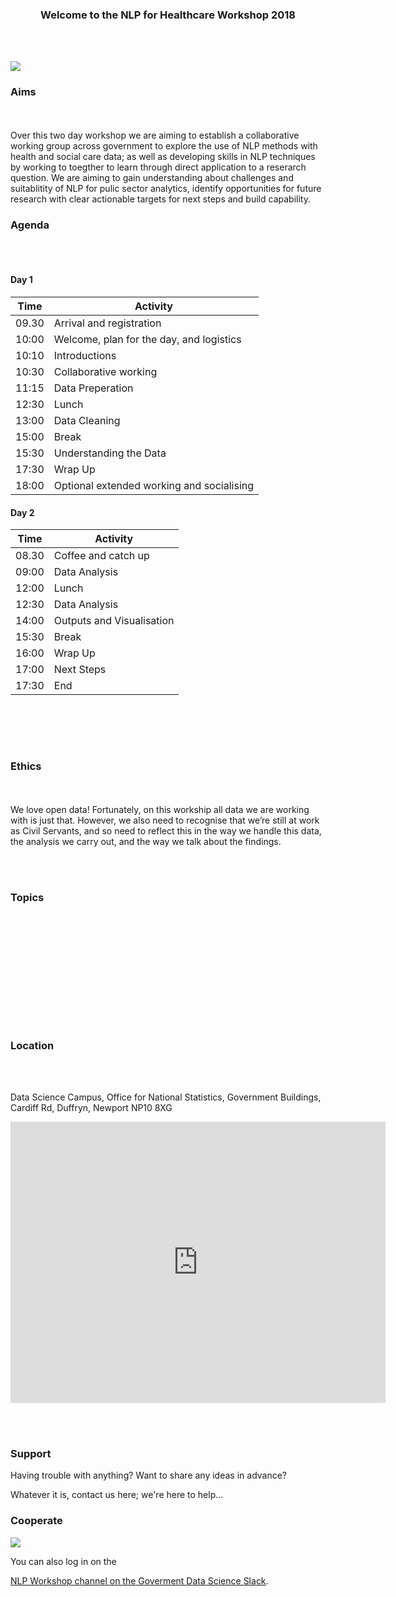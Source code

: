 <h3>
<p align="center"> Welcome to the NLP for Healthcare Workshop 2018 </p>
</h3>



<br><br>




![](https://datasciencecampus.ons.gov.uk/wp-content/uploads/sites/10/2017/03/data-science-icons-630x384-2-630x384.jpg)



 

### Aims
<br><br>
Over this two day workshop we are aiming to establish a collaborative working group across government to explore the use of NLP methods with health and social care data; as well as developing skills in NLP techniques by working to toegther to learn through direct application to a reserarch question. We are aiming to gain understanding about challenges and suitablitity of NLP for pulic sector analytics, identify opportunities for future research with clear actionable targets for next steps and build capability. 



### Agenda
<br><br>

#### Day 1

| Time          |      Activity              |
| ------------- | ---------------------------|
| 09.30         | Arrival and registration   |
| 10:00         | Welcome, plan for the day, and logistics  |
| 10:10         | Introductions   |
| 10:30         | Collaborative working  |
| 11:15         | Data Preperation |
| 12:30         | Lunch |
| 13:00         | Data Cleaning  |
| 15:00         | Break  |
| 15:30         | Understanding the Data  |
| 17:30         | Wrap Up |
| 18:00         | Optional extended working and socialising |


#### Day 2

| Time          |      Activity              |
| ------------- | ---------------------------|
| 08.30         | Coffee and catch up   |
| 09:00         | Data Analysis |
| 12:00         | Lunch |
| 12:30         | Data Analysis  |
| 14:00         | Outputs and Visualisation |
| 15:30         | Break  |
| 16:00         | Wrap Up  |
| 17:00         | Next Steps |
| 17:30         | End |


<br>


<br><br>

### Ethics

<br><br>
We love open data! Fortunately, on this workship all data we are working with is just that. However, we also need to recognise that we’re still at work as Civil Servants, and so need to reflect this in the way we handle this data, the analysis we carry out, and the way we talk about the findings. 



<br><br>
### Topics

<br><br>


<br><br>


<br><br>


<br><br>

### Location
<br><br>

Data Science Campus, 
Office for National Statistics, 
Government Buildings,
Cardiff Rd, 
Duffryn, 
Newport NP10 8XG


<iframe src="https://www.google.com/maps/embed?pb=!1m18!1m12!1m3!1d2480.0994526143713!2d-3.029754048483698!3d51.56641031410776!2m3!1f0!2f0!3f0!3m2!1i1024!2i768!4f13.1!3m3!1m2!1s0x4871e14c9fe9338b%3A0xe6fa7f7cb3829a6d!2sOffice+for+National+Statistics!5e0!3m2!1sen!2suk!4v1521755793383" width="600" height="450" frameborder="0" style="border:0" allowfullscreen></iframe>
<br>


<br><br>



### Support 
Having trouble with anything? Want to share any ideas in advance?

Whatever it is, contact us here; we're here to help...
### Cooperate  

![](https://s14.postimg.org/7jj4djf3h/slack-icon-10645.png)

You can also log in on the 

[NLP Workshop channel on the Goverment Data Science Slack](https://govdatascience.slack.com/messages/G9U8FQ11A/).    


